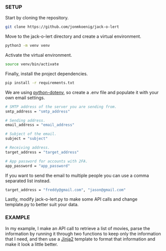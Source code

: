 ### SETUP

Start by cloning the repository.

```sh
git clone https://github.com/jonmkoenig/jack-o-lert
```

Move to the jack-o-lert directory and create a virtual environment.

```sh
python3 -m venv venv
```

Activate the virtual environment.

```sh
source venv/bin/activate
```

Finally, install the project dependencies.

```sh
pip install -r requirements.txt
```

We are using [python-dotenv](https://pypi.org/project/python-dotenv/), so create a .env file and populate it with your own email settings.

```sh
# SMTP address of the server you are sending from.
smtp_address = "smtp_address"

# Sending address.
email_address = "email_address"

# Subject of the email.
subject = "subject"

# Receiving address.
target_address = "target_address"

# App password for accounts with 2FA.
app_password = "app_password"
```

If you want to send the email to multiple people you can use a comma separated list instead.

```sh
target_address = "freddy@gmail.com", "jason@gmail.com"
```

Lastly, modify jack-o-lert.py to make some API calls and change template.py to better suit your data.

### EXAMPLE

In my example, I make an API call to retrieve a list of movies, parse the information by running it through two functions to keep only the information that I need, and then use a [Jinja2](https://jinja.palletsprojects.com/en/2.11.x/templates/) template to format that information and make it look a little better.
